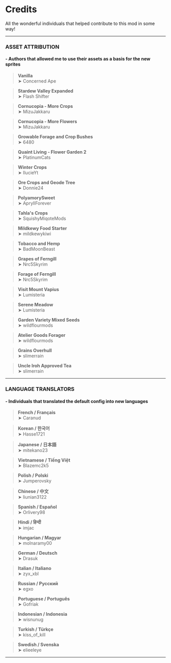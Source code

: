 # Credits

All the wonderful individuals that helped contribute to this mod in some way!

---

### ASSET ATTRIBUTION 
#### - Authors that allowed me to use their assets as a basis for the new sprites

> **Vanilla**  
➤ Concerned Ape

> **Stardew Valley Expanded**  
➤ Flash Shifter

> **Cornucopia - More Crops**  
➤ MizuJakkaru

> **Cornucopia - More Flowers**  
➤ MizuJakkaru

> **Growable Forage and Crop Bushes**  
➤ 6480

> **Quaint Living - Flower Garden 2**  
➤ PlatinumCats

> **Winter Crops**  
➤ IlucieYt

> **Ore Crops and Geode Tree**  
➤ Donnie24

> **PolyamorySweet**  
➤ ApryllForever

> **Tahla's Crops**  
➤ SquishyMiqoteMods

> **Mildkewy Food Starter**  
➤ mildkewykiwi

> **Tobacco and Hemp**  
➤ BadMoonBeast

> **Grapes of Ferngill**  
➤ Nrc5Skyrim

> **Forage of Ferngill**  
➤ Nrc5Skyrim

> **Visit Mount Vapius**  
➤ Lumisteria

> **Serene Meadow**  
➤ Lumisteria

> **Garden Variety Mixed Seeds**  
➤ wildflourmods

> **Atelier Goods Forager**  
➤ wildflourmods

> **Grains Overhull**  
➤ slimerrain

> **Uncle Iroh Approved Tea**  
➤ slimerrain

---

### LANGUAGE TRANSLATORS
#### - Individuals that translated the default config into new languages

> **French / Français**  
➤ Caranud

> **Korean / 한국어**  
➤ Hasse1721

> **Japanese / 日本語**  
➤ mitekano23

> **Vietnamese / Tiếng Việt**  
➤ Blazemc2k5

> **Polish / Polski**  
➤ Jumperovsky

> **Chinese / 中文**  
➤ liunian3122

> **Spanish / Español**  
➤ Orlivery98

> **Hindi / हिन्दी**  
➤ imjac

> **Hungarian / Magyar**  
➤ molnaramy00

> **German / Deutsch**  
➤ Drasuk

> **Italian / Italiano**  
➤ zyx_xbl

> **Russian / Русский**  
➤ egxo

> **Portuguese / Português**  
➤ Gofriak

> **Indonesian / Indonesia**  
➤ wisnunug

> **Turkish / Türkçe**  
➤ kiss_of_kill

> **Swedish / Svenska**  
➤ elieeleye

---

